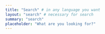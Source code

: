 ```yaml
---
title: "Search" # in any language you want
layout: "search" # necessary for search
summary: "search"
placeholder: "What are you looking for?"
---
```

